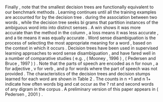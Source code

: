 Finally , note that the smallest decision trees are functionally equivalent to our benchmark methods . 
Learning continues until all the training examples are accounted for by the decision tree . 
during the association between two words , while the decision tree seeks bi grams that partition instances of the ambiguous word into into distinct senses . 
A win shows it was more accurate than the method in the column , a loss means it was less accurate , and a tie means it was equally accurate . 
Word sense disambiguation is the process of selecting the most appropriate meaning for a word , based on the context in which it occurs . 
Decision trees have been used in supervised learning approaches to word sense disambiguation , and have fared well in a number of comparative studies ( e.g. , ( Mooney , 1996 ) , ( Pedersen and Bruce , 1997 ) ) . 
Note that the parts of speech are encoded as n for noun , a for adjective , v for verb , and p for words where the part of speech was not provided . 
The characteristics of the decision trees and decision stumps learned for each word are shown in Table 2 . 
The counts in n +1 and n 1+ indicate how often words big and cat occur as the ? rst and second words of any digram in the corpus . 
A preliminary version of this paper appears in ( Pedersen , 2001 ) . 